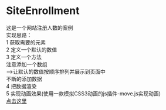 # SiteEnrollment
这是一个网站注册人数的案例<br/>
实现思路：<br/>
1 获取需要的元素<br/>
2 定义一个默认的数值<br/>
3 定义一个方法<br/>
   注意添加一个数组<br/>
 -->让默认的数值按顺序排列并展示到页面中<br/>
   不断的添加数据<br/>
4 把数据渲染<br/>
5 实现动画效果(使用一款模拟CSS3动画的js插件-move.js实现动画)<br/>
[点击这里](https://sanchunpeng.github.io/SiteEnrollment/)
